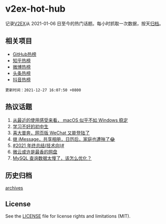 # v2ex-hot-hub

 记录[V2EX](https://www.v2ex.com/)从 2021-01-06 日至今的热门话题。每小时抓取一次数据，按天[归档](archives)。
 
 ## 相关项目

- [GitHub热榜](https://github.com/snaildev/github-hot-hub)
- [知乎热榜](https://github.com/snaildev/zhihu-hot-hub)
- [微博热榜](https://github.com/snaildev/weibo-hot-hub)
- [头条热榜](https://github.com/snaildev/toutiao-hot-hub)
- [抖音热榜](https://github.com/snaildev/douyin-hot-hub)


 `更新时间：2021-12-27 16:07:50 +0800`

## 热议话题

1. [从最近的使用感受来看， macOS 似乎不如 Windows 稳定](https://www.v2ex.com/t/824535)
1. [学习不好的初中生](https://www.v2ex.com/t/824502)
1. [喜大普奔，网页版 WeChat 又能登陆了](https://www.v2ex.com/t/824561)
1. [继 iMessage，共享相册，日历后，家庭也遭殃了😂](https://www.v2ex.com/t/824506)
1. [#2021 年终总结(技术向)#](https://www.v2ex.com/t/824577)
1. [微云或许是最香的网盘](https://www.v2ex.com/t/824517)
1. [MySQL 查询数据太慢了，该怎么优化？](https://www.v2ex.com/t/824655)

## 历史归档

[archives](archives)

## License

See the [LICENSE](LICENSE) file for license rights and limitations (MIT).
